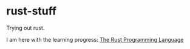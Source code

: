 # rust-stuff
Trying out rust.

I am here with the learning progress: [The Rust Programming Language](https://doc.rust-lang.org/book/ch08-03-hash-maps.html)
